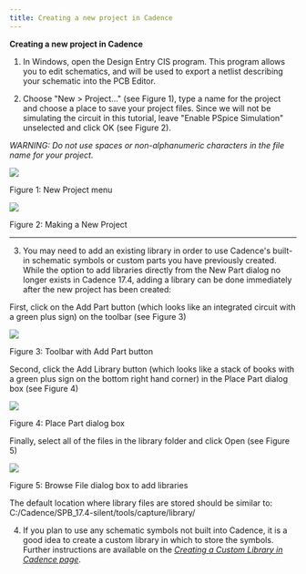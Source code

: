 ```yaml
---
title: Creating a new project in Cadence
---
```


**Creating a new project in Cadence**

1.  In Windows, open the Design Entry CIS program. This program allows you to edit schematics, and will be used to export a netlist describing your schematic into the PCB Editor.

2.  Choose "New > Project..." (see Figure 1), type a name for the project and choose a place to save your project files. Since we will not be simulating the circuit in this tutorial, leave "Enable PSpice Simulation" unselected and click OK (see Figure 2). 

*WARNING: Do not use spaces or non-alphanumeric characters in the file name for your project.*

  ![](/ESD_Creating_a_New_Project_revised_media/media/image4.png)

  Figure 1: New Project menu

  ![](/ESD_Creating_a_New_Project_revised_media/media/image1.png)

  Figure 2: Making a New Project

-- --

3.  You may need to add an existing library in order to use Cadence's built-in schematic symbols or custom parts you have previously created. While the option to add libraries directly from the New Part dialog no longer exists in Cadence 17.4, adding a library can be done immediately after the new project has been created:

First, click on the Add Part button (which looks like an integrated circuit with a green plus sign) on the toolbar (see Figure 3)

  ![](/ESD_Creating_a_New_Project_revised_media/media/image2.png)

  Figure 3: Toolbar with Add Part button

Second, click the Add Library button (which looks like a stack of books with a green plus sign on the bottom right hand corner) in the Place Part dialog box (see Figure 4)

  ![](/ESD_Creating_a_New_Project_revised_media/media/image5.png)

  Figure 4: Place Part dialog box

Finally, select all of the files in the library folder and click Open (see Figure 5)

  ![](/ESD_Creating_a_New_Project_revised_media/media/image3.png)

  Figure 5: Browse File dialog box to add libraries

The default location where library files are stored should be similar to: C:/Cadence/SPB_17.4-silent/tools/capture/library/

4.  If you plan to use any schematic symbols not built into Cadence, it is a good idea to create a custom library in which to store the symbols. Further instructions are available on the [*Creating a Custom Library in Cadence page*](creating-a-custom-library-in-cadence.html).
